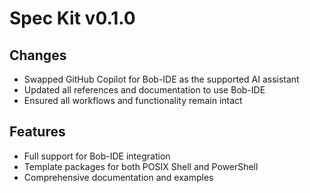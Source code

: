 # Spec Kit v0.1.0

## Changes

- Swapped GitHub Copilot for Bob-IDE as the supported AI assistant
- Updated all references and documentation to use Bob-IDE
- Ensured all workflows and functionality remain intact

## Features

- Full support for Bob-IDE integration
- Template packages for both POSIX Shell and PowerShell
- Comprehensive documentation and examples